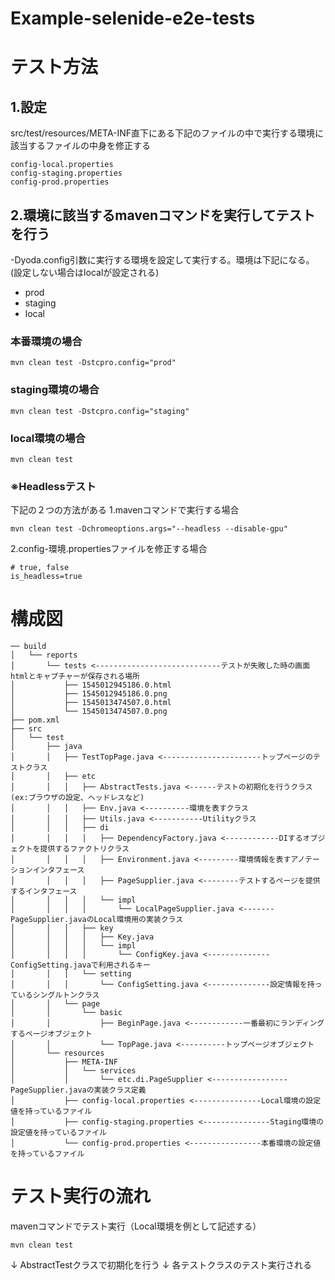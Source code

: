 Example-selenide-e2e-tests
==============================

# テスト方法
## 1.設定
src/test/resources/META-INF直下にある下記のファイルの中で実行する環境に該当するファイルの中身を修正する
```
config-local.properties
config-staging.properties
config-prod.properties
```

## 2.環境に該当するmavenコマンドを実行してテストを行う
-Dyoda.config引数に実行する環境を設定して実行する。環境は下記になる。(設定しない場合はlocalが設定される)
- prod
- staging
- local

### 本番環境の場合
```
mvn clean test -Dstcpro.config="prod"
```

### staging環境の場合
```
mvn clean test -Dstcpro.config="staging"
```

### local環境の場合
```
mvn clean test
```

### ※Headlessテスト
下記の２つの方法がある
1.mavenコマンドで実行する場合
```
mvn clean test -Dchromeoptions.args="--headless --disable-gpu"
```

2.config-環境.propertiesファイルを修正する場合
```
# true, false
is_headless=true
```

# 構成図
```
── build
│   └── reports
│       └── tests <----------------------------テストが失敗した時の画面htmlとキャプチャーが保存される場所
│           ├── 1545012945186.0.html
│           ├── 1545012945186.0.png
│           ├── 1545013474507.0.html
│           └── 1545013474507.0.png
├── pom.xml
├── src
│   └── test
│       ├── java
│       │   ├── TestTopPage.java <----------------------トップページのテストクラス
│       │   ├── etc
│       │   │   ├── AbstractTests.java <------テストの初期化を行うクラス(ex:ブラウザの設定、ヘッドレスなど)
│       │   │   ├── Env.java <----------環境を表すクラス
│       │   │   ├── Utils.java <-----------Utilityクラス
│       │   │   ├── di
│       │   │   │   ├── DependencyFactory.java <------------DIするオブジェクトを提供するファクトリクラス
│       │   │   │   ├── Environment.java <---------環境情報を表すアノテーションインタフェース
│       │   │   │   ├── PageSupplier.java <--------テストするページを提供するインタフェース
│       │   │   │   └── impl
│       │   │   │       └── LocalPageSupplier.java <-------PageSupplier.javaのLocal環境用の実装クラス
│       │   │   ├── key
│       │   │   │   ├── Key.java
│       │   │   │   └── impl
│       │   │   │       └── ConfigKey.java <--------------ConfigSetting.javaで利用されるキー
│       │   │   └── setting
│       │   │       └── ConfigSetting.java <--------------設定情報を持っているシングルトンクラス
│       │   └── page
│       │       └── basic
│       │           ├── BeginPage.java <------------一番最初にランディングするページオブジェクト
│       │           └── TopPage.java <----------トップページオブジェクト
│       └── resources
│           ├── META-INF
│           │   └── services
│           │       └── etc.di.PageSupplier <----------------- PageSupplier.javaの実装クラス定義
│           ├── config-local.properties <---------------Local環境の設定値を持っているファイル
│           ├── config-staging.properties <---------------Staging環境の設定値を持っているファイル
│           └── config-prod.properties <----------------本番環境の設定値を持っているファイル
```

# テスト実行の流れ
mavenコマンドでテスト実行（Local環境を例として記述する）
```
mvn clean test
```
↓
AbstractTestクラスで初期化を行う
↓
各テストクラスのテスト実行される
